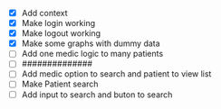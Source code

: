 - [x] Add context
- [x] Make login working
- [x] Make logout working
- [x] Make some graphs with dummy data
- [ ] Add one medic logic to many patients
- [ ] ##############
- [ ] Add medic option to search and patient to view list
- [ ] Make Patient search
- [ ] Add input to search and buton to search
